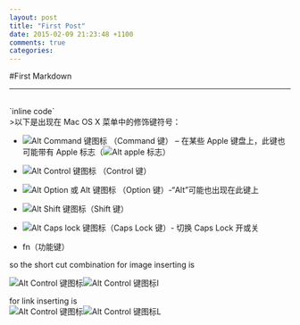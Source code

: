```yaml
---
layout: post
title: "First Post"
date: 2015-02-09 21:23:48 +1100
comments: true
categories: 
---
```


#First Markdown
<hr>

<br/>
`inline code`<br/>
>以下是出现在 Mac OS X 菜单中的修饰键符号：

* ![Alt Command 键图标](file:///Users/xuesongdu/octopress/octopics/ks_command.gif "Optional title") （Command 键） – 在某些 Apple 键盘上，此键也可能带有 Apple 标志（![Alt apple 标志](file:///Users/xuesongdu/octopress/octopics/ks_apple_icon.gif "Optional title")）

* ![Alt Control 键图标](file:///Users/xuesongdu/octopress/octopics/ks_control.gif "Optional title") （Control 键）

* ![Alt Option 或 Alt 键图标](file:///Users/xuesongdu/octopress/octopics/ks_option.gif "Optional title") （Option 键）-“Alt”可能也出现在此键上

* ![Alt Shift 键图标](file:///Users/xuesongdu/octopress/octopics/ks_shift.gif "Optional title")（Shift 键）

* ![Alt Caps lock 键图标](file:///Users/xuesongdu/octopress/octopics/ks_caps_lock.gif "Optional title")（Caps Lock 键）- 切换 Caps Lock 开或关

* fn（功能键）

so the short cut combination for image inserting is 

![Alt Control 键图标](file:///Users/xuesongdu/octopress/octopics/ks_control.gif "Optional title")![Alt Control 键图标](file:///Users/xuesongdu/octopress/octopics/ks_shift.gif "Optional title")I

for link inserting is <br/> 
![Alt Control 键图标](file:///Users/xuesongdu/octopress/octopics/ks_control.gif "Optional title")![Alt Control 键图标](file:///Users/xuesongdu/octopress/octopics/ks_shift.gif "Optional title")L  


